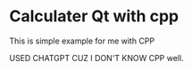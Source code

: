# Calculater Qt with cpp

This is simple example for me with CPP

USED CHATGPT CUZ I DON'T KNOW CPP well.

